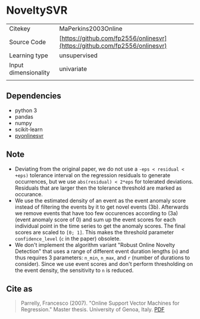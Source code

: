 # NoveltySVR

|||
| :--- | :--- |
| Citekey | MaPerkins2003Online |
| Source Code | [https://github.com/fp2556/onlinesvr](https://github.com/fp2556/onlinesvr) |
| Learning type | unsupervised |
| Input dimensionality | univariate |
|||

## Dependencies

- python 3
- pandas
- numpy
- scikit-learn
- [pyonlinesvr](https://gitlab.hpi.de/akita/pyonlinesvr)

## Note

- Deviating from the original paper, we do not use a `-eps < residual < +eps)` tolerance interval on the regression residuals to generate occurrences,
  but we use `abs(residual) < 2*eps` for tolerated deviations.
  Residuals that are larger then the tolerance threshold are marked as occurance.
- We use the estimated density of an event as the event anomaly score instead of filtering the events by it to get novel events (3b).
  Afterwards we remove events that have too few occurences according to (3a) (event anomaly score of 0)
  and sum up the event scores for each individual point in the time series to get the anomaly scores.
  The final scores are scaled to `[0; 1]`.
  This makes the threshold parameter `confidence_level` (`c` in the paper) obsolete.
- We don't implement the algorithm variant "Robust Online Novelty Detection" that uses a
  range of different event duration lengths (`n`) and thus requires 3 parameters:
  `n_min`, `n_max`, and `r` (number of durations to consider).
  Since we use event scores and don't perform thresholding on the event density, the
  sensitivity to `n` is reduced.

## Cite as

> Parrelly, Francesco (2007).
> "Online Support Vector Machines for Regression."
> Master thesis. University of Genoa, Italy.
> [PDF](http://onlinesvr.altervista.org/Research/Online%20Support%20Vector%20Regression%20(Parrella%20F.)%20%5B2007%5D.pdf)
